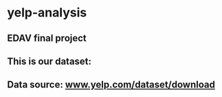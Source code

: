 # yelp-analysis 
## EDAV final project
## This is our dataset:

## Data source: www.yelp.com/dataset/download
